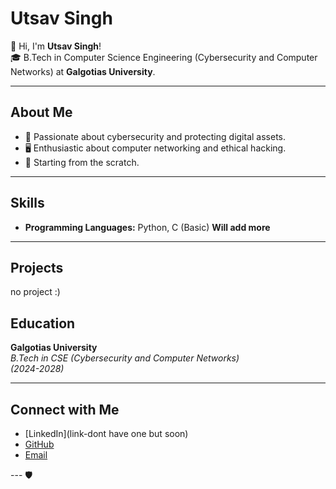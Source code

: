 # Utsav Singh

👋 Hi, I'm **Utsav Singh**!  
🎓 B.Tech in Computer Science Engineering (Cybersecurity and Computer Networks) at **Galgotias University**.

---

## About Me
- 🔐 Passionate about cybersecurity and protecting digital assets.
- 🖥️ Enthusiastic about computer networking and ethical hacking.
- 🌱 Starting from the scratch.

---

## Skills
- **Programming Languages:** Python, C (Basic)
        **Will add more** 
---

## Projects
   no project
   :)

## Education
**Galgotias University**  
*B.Tech in CSE (Cybersecurity and Computer Networks)*  
*(2024-2028)*

---

## Connect with Me
- [LinkedIn](link-dont have one but soon)
- [GitHub](link-to-https://github.com/utsav512007)
- [Email](mailto:utsav6057@gmail.com)

--- 🛡️
